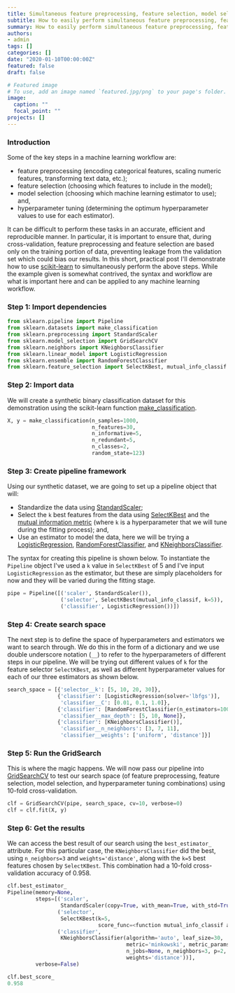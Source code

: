 ```yaml
---
title: Simultaneous feature preprocessing, feature selection, model selection, and hyperparameter tuning in scikit-learn with Pipeline and GridSearchCV
subtitle: How to easily perform simultaneous feature preprocessing, feature selection, model selection, and hyperparameter tuning in just a few lines of code using Python and scikit-learn.
summary: How to easily perform simultaneous feature preprocessing, feature selection, model selection, and hyperparameter tuning in just a few lines of code using Python and scikit-learn.
authors:
- admin
tags: []
categories: []
date: "2020-01-10T00:00:00Z"
featured: false
draft: false

# Featured image
# To use, add an image named `featured.jpg/png` to your page's folder.
image:
  caption: ""
  focal_point: ""
projects: []
---
```

### Introduction
Some of the key steps in a machine learning workflow are:

- feature preprocessing (encoding categorical features, scaling numeric features, transforming text data, etc.);
- feature selection (choosing which features to include in the model);
- model selection (choosing which machine learning estimator to use); and,
- hyperparameter tuning (determining the optimum hyperparameter values to use for each estimator).

It can be difficult to perform these tasks in an accurate, efficient and reproducible manner. In particular, it is important to ensure that, during cross-validation, feature preprocessing and feature selection are based only on the training portion of data, preventing leakage from the validation set which could bias our results. In this short, practical post I'll demonstrate how to use [scikit-learn](https://scikit-learn.org/stable/) to simultaneously perform the above steps. While the example given is somewhat contrived, the syntax and workflow are what is important here and can be applied to any machine learning workflow.

### Step 1: Import dependencies

```python
from sklearn.pipeline import Pipeline
from sklearn.datasets import make_classification
from sklearn.preprocessing import StandardScaler
from sklearn.model_selection import GridSearchCV
from sklearn.neighbors import KNeighborsClassifier
from sklearn.linear_model import LogisticRegression
from sklearn.ensemble import RandomForestClassifier
from sklearn.feature_selection import SelectKBest, mutual_info_classif
```

### Step 2: Import data
We will create a synthetic binary classification dataset for this demonstration using the scikit-learn function [make_classification](https://scikit-learn.org/stable/modules/generated/sklearn.datasets.make_classification.html).

```python
X, y = make_classification(n_samples=1000,
                           n_features=30,
                           n_informative=5,
                           n_redundant=5,
                           n_classes=2,
                           random_state=123)
```

### Step 3: Create pipeline framework
Using our synthetic dataset, we are going to set up a pipeline object that will:

- Standardize the data using [StandardScaler](https://scikit-learn.org/stable/modules/generated/sklearn.preprocessing.StandardScaler.html);
- Select the `k` best features from the data using [SelectKBest](https://scikit-learn.org/stable/modules/generated/sklearn.feature_selection.SelectKBest.html) and the [mutual information metric](https://scikit-learn.org/stable/modules/generated/sklearn.feature_selection.mutual_info_classif.html) (where `k` is a hyperparameter that we will tune during the fitting process); and,
- Use an estimator to model the data, here we will be trying a [LogisticRegression](https://scikit-learn.org/stable/modules/generated/sklearn.linear_model.LogisticRegression.html), [RandomForestClassifier](https://scikit-learn.org/stable/modules/generated/sklearn.ensemble.RandomForestClassifier.html), and [KNeighborsClassifier](https://scikit-learn.org/stable/modules/generated/sklearn.neighbors.KNeighborsClassifier.html).

The syntax for creating this pipeline is shown below. To instantiate the `Pipeline` object I've used  a `k` value in `SelectKBest` of 5 and I've input `LogisticRegression` as the estimator, but these are simply placeholders for now and they will be varied during the fitting stage.


```python
pipe = Pipeline([('scaler', StandardScaler()),
                 ('selector', SelectKBest(mutual_info_classif, k=5)),
                 ('classifier', LogisticRegression())])
```

### Step 4: Create search space
The next step is to define the space of hyperparameters and estimators we want to search through. We do this in the form of a dictionary and we use double underscore notation (`__`) to refer to the hyperparameters of different steps in our pipeline. We will be trying out different values of `k` for the feature selector `SelectKBest`, as well as different hyperparameter values for each of our three estimators as shown below.

```python
search_space = [{'selector__k': [5, 10, 20, 30]},
                {'classifier': [LogisticRegression(solver='lbfgs')],
                 'classifier__C': [0.01, 0.1, 1.0]},
                {'classifier': [RandomForestClassifier(n_estimators=100)],
                 'classifier__max_depth': [5, 10, None]},
                {'classifier': [KNeighborsClassifier()],
                 'classifier__n_neighbors': [3, 7, 11],
                 'classifier__weights': ['uniform', 'distance']}]
```

### Step 5: Run the GridSearch
This is where the magic happens. We will now pass our pipeline into [GridSearchCV](https://scikit-learn.org/stable/modules/generated/sklearn.model_selection.GridSearchCV.html) to test our search space (of feature preprocessing, feature selection, model selection, and hyperparameter tuning combinations) using 10-fold cross-validation.

```python
clf = GridSearchCV(pipe, search_space, cv=10, verbose=0)
clf = clf.fit(X, y)
```

### Step 6: Get the results
We can access the best result of our search using the `best_estimator_` attribute. For this particular case, the `KNeighborsClassifier` did the best, using `n_neighbors=3` and `weights='distance'`, along with the `k=5` best features chosen by `SelectKBest`. This combination had a 10-fold cross-validation accuracy of 0.958.

```python
clf.best_estimator_
Pipeline(memory=None,
         steps=[('scaler',
                 StandardScaler(copy=True, with_mean=True, with_std=True)),
                ('selector',
                 SelectKBest(k=5,
                             score_func=<function mutual_info_classif at 0x1a1f91db00>)),
                ('classifier',
                 KNeighborsClassifier(algorithm='auto', leaf_size=30,
                                      metric='minkowski', metric_params=None,
                                      n_jobs=None, n_neighbors=3, p=2,
                                      weights='distance'))],
         verbose=False)

clf.best_score_
0.958
```